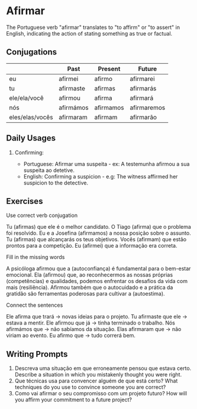 # Afirmar

The Portuguese verb "afirmar" translates to "to affirm" or "to assert" in English, indicating the action of stating something as true or factual.

## Conjugations

|                 | Past      | Present   | Future      |
| --------------- | --------- | --------- | ----------- |
| eu              | afirmei   | afirmo    | afirmarei   |
| tu              | afirmaste | afirmas   | afirmarás   |
| ele/ela/você    | afirmou   | afirma    | afirmará    |
| nós             | afirmámos | afirmamos | afirmaremos |
| eles/elas/vocês | afirmaram | afirmam   | afirmarão   |

## Daily Usages

1. Confirming:

   - Portuguese: Afirmar uma suspeita - ex: A testemunha afirmou a sua suspeita ao detetive.
   - English: Confirming a suspicion - e.g: The witness affirmed her suspicion to the detective.

## Exercises

Use correct verb conjugation

Tu (afirmas) que ele é o melhor candidato.
O Tiago (afirma) que o problema foi resolvido.
Eu e a Josefina (afirmamos) a nossa posição sobre o assunto.
Tu (afirmas) que alcançarás os teus objetivos.
Vocês (afirmam) que estão prontos para a competição.
Eu (afirmei) que a informação era correta.

Fill in the missing words

A psicóloga afirmou que a (autoconfiança) é fundamental para o bem-estar emocional. Ela (afirmou) que, ao reconhecermos as nossas próprias (competências) e qualidades, podemos enfrentar os desafios da vida com mais (resiliência). Afirmou também que o autocuidado e a prática da gratidão são ferramentas poderosas para cultivar a (autoestima).

Connect the sentences

Ele afirma que trará -> novas ideias para o projeto.
Tu afirmaste que ele -> estava a mentir.
Ele afirmou que já -> tinha terminado o trabalho.
Nós afirmámos que -> não sabíamos da situação.
Elas afirmaram que -> não viriam ao evento.
Eu afirmo que -> tudo correrá bem.

## Writing Prompts

1. Descreva uma situação em que erroneamente pensou que estava certo. Describe a situation in which you mistakenly thought you were right.
2. Que técnicas usa para convencer alguém de que está certo? What techniques do you use to convince someone you are correct?
3. Como vai afirmar o seu compromisso com um projeto futuro? How will you affirm your commitment to a future project?
